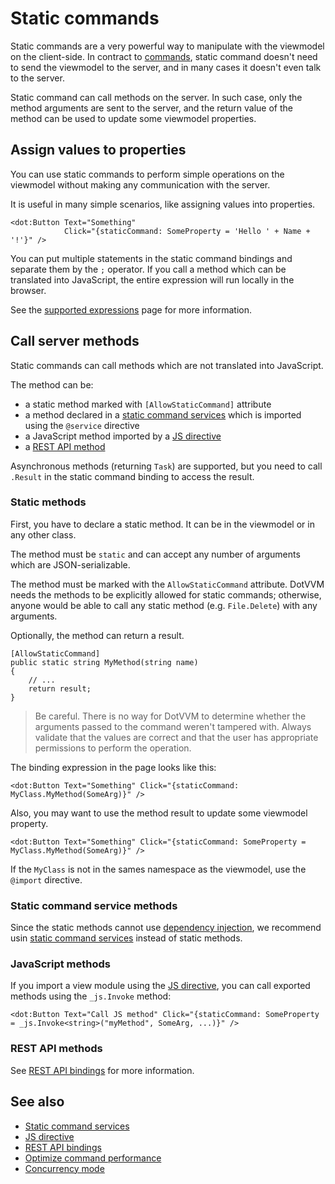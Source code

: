 # Static commands

Static commands are a very powerful way to manipulate with the viewmodel on the client-side. In contract to [commands](commands), static command doesn't need to send the viewmodel to the server, and in many cases it doesn't even talk to the server. 

Static command can call methods on the server. In such case, only the method arguments are sent to the server, and the return value of the method can be used to update some viewmodel properties.

## Assign values to properties

You can use static commands to perform simple operations on the viewmodel without making any communication with the server.

It is useful in many simple scenarios, like assigning values into properties. 

```DOTHTML
<dot:Button Text="Something" 
            Click="{staticCommand: SomeProperty = 'Hello ' + Name + '!'}" />
```

You can put multiple statements in the static command bindings and separate them by the `;` operator. If you call a method which can be translated into JavaScript, the entire expression will run locally in the browser.

See the [supported expressions](~/pages/concepts/data-binding/supported-expressions) page for more information.

## Call server methods

Static commands can call methods which are not translated into JavaScript. 

The method can be:

* a static method marked with `[AllowStaticCommand]` attribute
* a method declared in a [static command services](static-command-services) which is imported using the `@service` directive
* a JavaScript method imported by a [JS directive](~/pages/concepts/client-side-development/js-directive/overview)
* a [REST API method](rest-api-bindings/overview)

Asynchronous methods (returning `Task`) are supported, but you need to call `.Result` in the static command binding to access the result.

### Static methods

First, you have to declare a static method. It can be in the viewmodel or in any other class. 

The method must be `static` and can accept any number of arguments which are JSON-serializable. 

The method must be marked with the `AllowStaticCommand` attribute. DotVVM needs the methods to be explicitly allowed for static commands; otherwise, anyone would be able to call any static method (e.g. `File.Delete`) with any arguments.

Optionally, the method can return a result.

```CSHARP
[AllowStaticCommand]
public static string MyMethod(string name)
{
    // ...
    return result;
}
```

> Be careful. There is no way for DotVVM to determine whether the arguments passed to the command weren't tampered with. Always validate that the values are correct and that the user has appropriate permissions to perform the operation.

The binding expression in the page looks like this:

```DOTHTML
<dot:Button Text="Something" Click="{staticCommand: MyClass.MyMethod(SomeArg)}" />
```

Also, you may want to use the method result to update some viewmodel property.

```DOTHTML
<dot:Button Text="Something" Click="{staticCommand: SomeProperty = MyClass.MyMethod(SomeArg)}" />
```

If the `MyClass` is not in the sames namespace as the viewmodel, use the `@import` directive.

### Static command service methods

Since the static methods cannot use [dependency injection](~/pageS/concepts/configuration/dependency-injection/overview), we recommend usin [static command services](static-command-services) instead of static methods. 

### JavaScript methods

If you import a view module using the [JS directive](~/pages/concepts/client-side-development/js-directive/overview), you can call exported methods using the `_js.Invoke` method:

```DOTHTML
<dot:Button Text="Call JS method" Click="{staticCommand: SomeProperty = _js.Invoke<string>("myMethod", SomeArg, ...)}" />
```

### REST API methods

See [REST API bindings](rest-api-bindings/overview) for more information.

## See also

* [Static command services](static-command-services)
* [JS directive](~/pages/concepts/client-side-development/js-directive/overview)
* [REST API bindings](rest-api-bindings/overview)
* [Optimize command performance](optimize-command-performance)
* [Concurrency mode](concurrency-mode)

